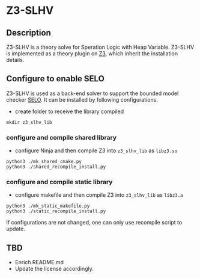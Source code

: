 # Z3-SLHV
## Description
Z3-SLHV is a theory solve for Speration Logic with Heap Variable.
Z3-SLHV is implemented as a theory plugin on [Z3](https://github.com/Z3Prover/z3/), which inherit the installation details.

## Configure to enable SELO
Z3-SLHV is used as a back-end solver to support the bounded model checker [SELO](anonymous.4open.science/r/SELO).
It can be installed by following configurations.
- create folder to receive the  library compiled
```
mkdir z3_slhv_lib
```
### configure and compile shared library
- configure Ninja and then compile Z3 into ```z3_slhv_lib``` as ```libz3.so```
```
python3 ./mk_shared_cmake.py
python3 ./shared_recompile_install.py
```
### configure and compile static library
- configure makefile and then compile Z3 into ```z3_slhv_lib``` as ```libz3.a```
```
python3 ./mk_static_makefile.py
python3 ./static_recompile_install.py
```

If configurations are not changed, one can only use recompile script to update.
## TBD
- Enrich README.md
- Update the license accordingly.





